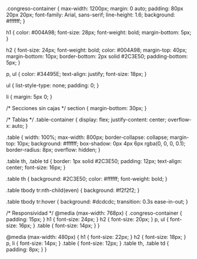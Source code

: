 .congreso-container {
  max-width: 1200px;
  margin: 0 auto;
  padding: 80px 20px 20px;
  font-family: Arial, sans-serif;
  line-height: 1.6;
  background: #ffffff;
}
  
  h1 {
    color: #004A98;
    font-size: 28px;
    font-weight: bold;
    margin-bottom: 5px;
  }
  
  h2 {
    font-size: 24px;
    font-weight: bold;
    color: #004A98;
    margin-top: 40px;
    margin-bottom: 10px;
    border-bottom: 2px solid #2C3E50;
    padding-bottom: 5px;
  }
  
  p, ul {
    color: #34495E;
    text-align: justify;
    font-size: 18px;
  }
  
  ul {
    list-style-type: none;
    padding: 0;
  }
  
  li {
    margin: 5px 0;
  }
  
  /* Secciones sin cajas */
  section {
    margin-bottom: 30px;
  }
  
  /* Tablas */
  .table-container {
    display: flex;
    justify-content: center;
    overflow-x: auto;
  }
  
  .table {
    width: 100%;
    max-width: 800px;
    border-collapse: collapse;
    margin-top: 10px;
    background: #ffffff;
    box-shadow: 0px 4px 6px rgba(0, 0, 0, 0.1);
    border-radius: 8px;
    overflow: hidden;
  }
  
  .table th, .table td {
    border: 1px solid #2C3E50;
    padding: 12px;
    text-align: center;
    font-size: 16px;
  }
  
  .table th {
    background: #2C3E50;
    color: #ffffff;
    font-weight: bold;
  }
  
  .table tbody tr:nth-child(even) {
    background: #f2f2f2;
  }
  
  .table tbody tr:hover {
    background: #dcdcdc;
    transition: 0.3s ease-in-out;
  }
  
  /* Responsividad */
  @media (max-width: 768px) {
    .congreso-container {
      padding: 15px;
    }
    h1 {
      font-size: 24px;
    }
    h2 {
      font-size: 20px;
    }
    p, ul {
      font-size: 16px;
    }
    .table {
      font-size: 14px;
    }
  }
  
  @media (max-width: 480px) {
    h1 {
      font-size: 22px;
    }
    h2 {
      font-size: 18px;
    }
    p, li {
      font-size: 14px;
    }
    .table {
      font-size: 12px;
    }
    .table th, .table td {
      padding: 8px;
    }
  }